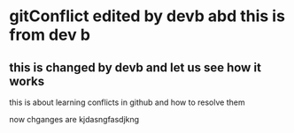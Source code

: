 # gitConflict  edited by devb abd this is from dev b

## this is changed by devb and let us see how it works

this is about learning conflicts in github and how to resolve them

now chganges are kjdasngfasdjkng
